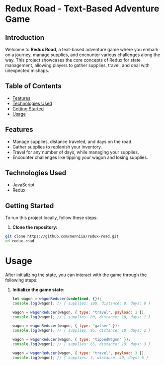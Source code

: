 # Redux Road - Text-Based Adventure Game

## Introduction

Welcome to **Redux Road**, a text-based adventure game where you embark on a journey, manage supplies, and encounter various challenges along the way. This project showcases the core concepts of Redux for state management, allowing players to gather supplies, travel, and deal with unexpected mishaps.

## Table of Contents

- [Features](#features)
- [Technologies Used](#technologies-used)
- [Getting Started](#getting-started)
- [Usage](#usage)

## Features

- Manage supplies, distance traveled, and days on the road.
- Gather supplies to replenish your inventory.
- Travel for any number of days, while managing your supplies.
- Encounter challenges like tipping your wagon and losing supplies.

## Technologies Used

- JavaScript
- Redux

## Getting Started

To run this project locally, follow these steps:

1. **Clone the repository:**

```bash
git clone https://github.com/menniia/redux-road.git
cd redux-road
```

# Usage

After initializing the state, you can interact with the game through the following steps:

1. **Initialize the game state**:

   ```javascript
   let wagon = wagonReducer(undefined, {});
   console.log(wagon); // { supplies: 100, distance: 0, days: 0 }

   wagon = wagonReducer(wagon, { type: "travel", payload: 1 });
   console.log(wagon); // { supplies: 80, distance: 10, days: 1 }

   wagon = wagonReducer(wagon, { type: "gather" });
   console.log(wagon); // { supplies: 95, distance: 10, days: 2 }

   wagon = wagonReducer(wagon, { type: "tippedWagon" });
   console.log(wagon); // { supplies: 65, distance: 10, days: 3 }

   wagon = wagonReducer(wagon, { type: "travel", payload: 3 });
   console.log(wagon); // { supplies: 5, distance: 40, days: 6 }
   ```
